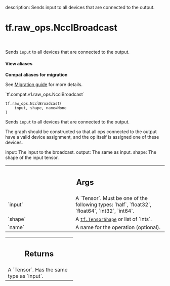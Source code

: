 description: Sends input to all devices that are connected to the output.

<div itemscope itemtype="http://developers.google.com/ReferenceObject">
<meta itemprop="name" content="tf.raw_ops.NcclBroadcast" />
<meta itemprop="path" content="Stable" />
</div>

# tf.raw_ops.NcclBroadcast

<!-- Insert buttons and diff -->

<table class="tfo-notebook-buttons tfo-api nocontent" align="left">

</table>



Sends `input` to all devices that are connected to the output.

<section class="expandable">
  <h4 class="showalways">View aliases</h4>
  <p>
<b>Compat aliases for migration</b>
<p>See
<a href="https://www.tensorflow.org/guide/migrate">Migration guide</a> for
more details.</p>
<p>`tf.compat.v1.raw_ops.NcclBroadcast`</p>
</p>
</section>

<pre class="devsite-click-to-copy prettyprint lang-py tfo-signature-link">
<code>tf.raw_ops.NcclBroadcast(
    input, shape, name=None
)
</code></pre>



<!-- Placeholder for "Used in" -->

Sends `input` to all devices that are connected to the output.

The graph should be constructed so that all ops connected to the output have a
valid device assignment, and the op itself is assigned one of these devices.

input: The input to the broadcast.
output: The same as input.
shape: The shape of the input tensor.

<!-- Tabular view -->
 <table class="responsive fixed orange">
<colgroup><col width="214px"><col></colgroup>
<tr><th colspan="2"><h2 class="add-link">Args</h2></th></tr>

<tr>
<td>
`input`
</td>
<td>
A `Tensor`. Must be one of the following types: `half`, `float32`, `float64`, `int32`, `int64`.
</td>
</tr><tr>
<td>
`shape`
</td>
<td>
A <a href="../../tf/TensorShape.md"><code>tf.TensorShape</code></a> or list of `ints`.
</td>
</tr><tr>
<td>
`name`
</td>
<td>
A name for the operation (optional).
</td>
</tr>
</table>



<!-- Tabular view -->
 <table class="responsive fixed orange">
<colgroup><col width="214px"><col></colgroup>
<tr><th colspan="2"><h2 class="add-link">Returns</h2></th></tr>
<tr class="alt">
<td colspan="2">
A `Tensor`. Has the same type as `input`.
</td>
</tr>

</table>

